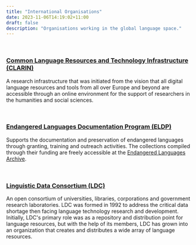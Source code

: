 ```yaml
---
title: "International Organisations"
date: 2023-11-06T14:19:02+11:00
draft: false
description: "Organisations working in the global language space."
---
```


<br>

### [Common Language Resources and Technology Infrastructure (CLARIN)](https://www.clarin.eu/)

A research infrastructure that was initiated from the vision that all digital language resources and tools from all over Europe and beyond are accessible through an online environment for the support of researchers in the humanities and social sciences.

<br>

### [Endangered Languages Documentation Program (ELDP)](https://www.eldp.net/)

Supports the documentation and preservation of endangered languages through granting, training and outreach activities. The collections compiled through their funding are freely accessible at the [Endangered Languages Archive](#language-archives).

<br>

### [Linguistic Data Consortium (LDC)](https://www.ldc.upenn.edu/)

An open consortium of universities, libraries, corporations and government research laboratories. LDC was formed in 1992 to address the critical data shortage then facing language technology research and development. Initially, LDC's primary role was as a repository and distribution point for language resources, but with the help of its members, LDC has grown into an organization that creates and distributes a wide array of language resources.

<br>